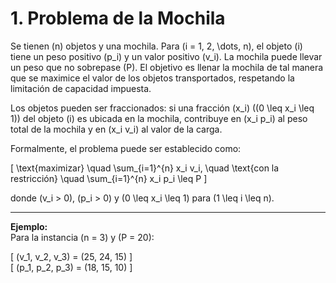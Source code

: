 # 1. Problema de la Mochila

Se tienen \(n\) objetos y una mochila. Para \(i = 1, 2, \dots, n\), el objeto \(i\) tiene un peso positivo \(p_i\) y un valor positivo \(v_i\). La mochila puede llevar un peso que no sobrepase \(P\). El objetivo es llenar la mochila de tal manera que se maximice el valor de los objetos transportados, respetando la limitación de capacidad impuesta.

Los objetos pueden ser fraccionados: si una fracción \(x_i\) (\(0 \leq x_i \leq 1\)) del objeto \(i\) es ubicada en la mochila, contribuye en \(x_i p_i\) al peso total de la mochila y en \(x_i v_i\) al valor de la carga.

Formalmente, el problema puede ser establecido como:

\[
\text{maximizar} \quad \sum_{i=1}^{n} x_i v_i,
\quad \text{con la restricción} \quad \sum_{i=1}^{n} x_i p_i \leq P
\]

donde \(v_i > 0\), \(p_i > 0\) y \(0 \leq x_i \leq 1\) para \(1 \leq i \leq n\).

---

**Ejemplo:**  
Para la instancia \(n = 3\) y \(P = 20\):

\[
(v_1, v_2, v_3) = (25, 24, 15)
\]  
\[
(p_1, p_2, p_3) = (18, 15, 10)
\]
